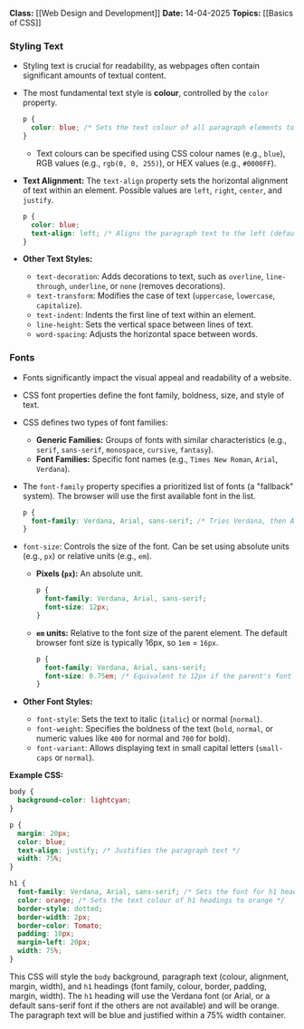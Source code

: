 **Class:** [[Web Design and Development]]
**Date:** 14-04-2025
**Topics:** [[Basics of CSS]]

### Styling Text
- Styling text is crucial for readability, as webpages often contain significant amounts of textual content.
- The most fundamental text style is **colour**, controlled by the `color` property.
    ```css
    p {
      color: blue; /* Sets the text colour of all paragraph elements to blue */
    }
    ```
    - Text colours can be specified using CSS colour names (e.g., `blue`), RGB values (e.g., `rgb(0, 0, 255)`), or HEX values (e.g., `#0000FF`).

- **Text Alignment:** The `text-align` property sets the horizontal alignment of text within an element. Possible values are `left`, `right`, `center`, and `justify`.
    ```css
    p {
      color: blue;
      text-align: left; /* Aligns the paragraph text to the left (default) */
    }
    ```
    
- **Other Text Styles:**
    - `text-decoration`: Adds decorations to text, such as `overline`, `line-through`, `underline`, or `none` (removes decorations).
    - `text-transform`: Modifies the case of text (`uppercase`, `lowercase`, `capitalize`).
    - `text-indent`: Indents the first line of text within an element.
    - `line-height`: Sets the vertical space between lines of text.
    - `word-spacing`: Adjusts the horizontal space between words.

### Fonts
- Fonts significantly impact the visual appeal and readability of a website.
- CSS font properties define the font family, boldness, size, and style of text.
- CSS defines two types of font families:
    - **Generic Families:** Groups of fonts with similar characteristics (e.g., `serif`, `sans-serif`, `monospace`, `cursive`, `fantasy`).
    - **Font Families:** Specific font names (e.g., `Times New Roman`, `Arial`, `Verdana`).
- The `font-family` property specifies a prioritized list of fonts (a "fallback" system). The browser will use the first available font in the list.
    ```css
    p {
      font-family: Verdana, Arial, sans-serif; /* Tries Verdana, then Arial, then any sans-serif font */
    }
    ```
    
- `font-size`: Controls the size of the font. Can be set using absolute units (e.g., `px`) or relative units (e.g., `em`).
    - **Pixels (`px`):** An absolute unit.

        ```css
        p {
          font-family: Verdana, Arial, sans-serif;
          font-size: 12px;
        }
        ```
        
    - **`em` units:** Relative to the font size of the parent element. The default browser font size is typically 16px, so `1em` = `16px`.

        ```css
        p {
          font-family: Verdana, Arial, sans-serif;
          font-size: 0.75em; /* Equivalent to 12px if the parent's font size is 16px */
        }
        ```
        
- **Other Font Styles:**
    - `font-style`: Sets the text to italic (`italic`) or normal (`normal`).
    - `font-weight`: Specifies the boldness of the text (`bold`, `normal`, or numeric values like `400` for normal and `700` for bold).
    - `font-variant`: Allows displaying text in small capital letters (`small-caps` or `normal`).

**Example CSS:**

```css
body {
  background-color: lightcyan;
}

p {
  margin: 20px;
  color: blue;
  text-align: justify; /* Justifies the paragraph text */
  width: 75%;
}

h1 {
  font-family: Verdana, Arial, sans-serif; /* Sets the font for h1 headings */
  color: orange; /* Sets the text colour of h1 headings to orange */
  border-style: dotted;
  border-width: 2px;
  border-color: Tomato;
  padding: 10px;
  margin-left: 20px;
  width: 75%;
}
```

This CSS will style the `body` background, paragraph text (colour, alignment, margin, width), and `h1` headings (font family, colour, border, padding, margin, width). The `h1` heading will use the Verdana font (or Arial, or a default sans-serif font if the others are not available) and will be orange. The paragraph text will be blue and justified within a 75% width container.
